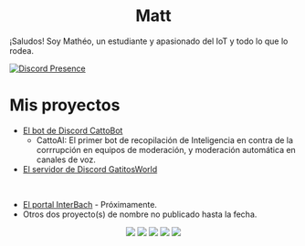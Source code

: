 <h1 align="center">
  <b>Matt</b>
</h1>

¡Saludos! Soy Mathéo, un estudiante y apasionado del IoT y todo lo que lo rodea.
<br>

[![Discord Presence](https://lanyard.cnrad.dev/api/216746923070062593)](https://discord.com/users/216746923070062593)

# Mis proyectos
- [El bot de Discord CattoBot](https://github.com/CattoBot)
  - CattoAI: El primer bot de recopilación de Inteligencia en contra de la corrrupción en equipos de moderación, y moderación automática en canales de voz.
- [El servidor de Discord GatitosWorld]([https://discord.gg/gatitos)

<br>

- [El portal InterBach](https://interbach.org/) - Próximamente.
- Otros dos proyecto(s) de nombre no publicado hasta la fecha.

<p>
<div align="center">
  <img src="https://img.shields.io/badge/-HTML-c58545?style=for-the-badge&logo=html5&logoColor=c58545&labelColor=282828">
  <img src="https://img.shields.io/badge/-CSS-d1a01f?style=for-the-badge&logo=css3&logoColor=d1a01f&labelColor=282828">
  <img src="https://img.shields.io/badge/-Python-98b982?style=for-the-badge&logo=python&logoColor=98b982&labelColor=282828">
  <img src="https://img.shields.io/badge/JavaScript-323330?style=for-the-badge&logo=javascript&logoColor=282828">
  <img src="https://img.shields.io/badge/TypeScript-007ACC?style=for-the-badge&logo=typescript&logoColor=282828">
</div>
</p>
<!-- CREDITS TO Abhigyan -->
